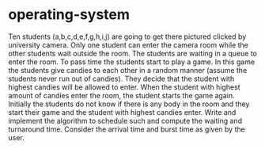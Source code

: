 # operating-system
Ten students (a,b,c,d,e,f,g,h,i,j) are going to get there pictured clicked by university camera. Only one student can enter the camera room while the other students wait outside the room. The students are waiting in a queue to enter the room. To pass time the students start to play a game. In this game the students give candies to each other in a random manner (assume the students never run out of candies). They decide that the student with highest candies will be allowed to enter. When the student with highest amount of candies enter the room, the student starts the game again. Initially the students do not know if there is any body in the room and they start their game and the student with highest candies enter. Write and implement the algorithm to schedule such and compute the waiting and turnaround time. Consider the arrival time and burst time as given by the user.
